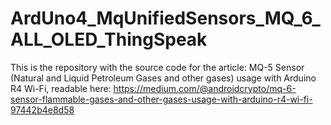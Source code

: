 # ArdUno4_MqUnifiedSensors_MQ_6_ALL_OLED_ThingSpeak

This is the repository with the source code for the article: MQ-5 Sensor (Natural and Liquid Petroleum Gases and other gases) usage with Arduino R4 Wi-Fi, readable here: https://medium.com/@androidcrypto/mq-6-sensor-flammable-gases-and-other-gases-usage-with-arduino-r4-wi-fi-97442b4e8d58
